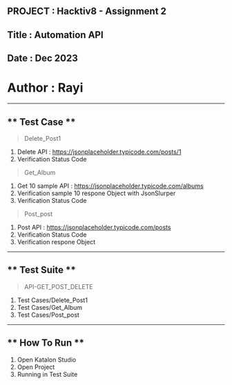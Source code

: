 
PROJECT : Hacktiv8 - Assignment 2
-----------------------------------------------------
Title : Automation API
-----------------------------------------------------
Date : Dec 2023
-----------------------------------------------------
Author : Rayi
=====================================================
-----------------------------------------------------
** Test Case **
-----------------------------------------------------
> Delete_Post1
1. Delete API : https://jsonplaceholder.typicode.com/posts/1
2. Verification Status Code
   
> Get_Album
1. Get 10 sample API : https://jsonplaceholder.typicode.com/albums
2. Verification sample 10 respone Object with JsonSlurper
3. Verification Status Code
   
> Post_post
1. Post API : https://jsonplaceholder.typicode.com/posts
2. Verification Status Code
3. Verification respone Object
-----------------------------------------------------

** Test Suite **
-----------------------------------------------------
> API-GET_POST_DELETE
1. Test Cases/Delete_Post1
2. Test Cases/Get_Album
3. Test Cases/Post_post
-----------------------------------------------------

** How To Run **
-----------------------------------------------------
1. Open Katalon Studio
2. Open Project
3. Running in Test Suite
